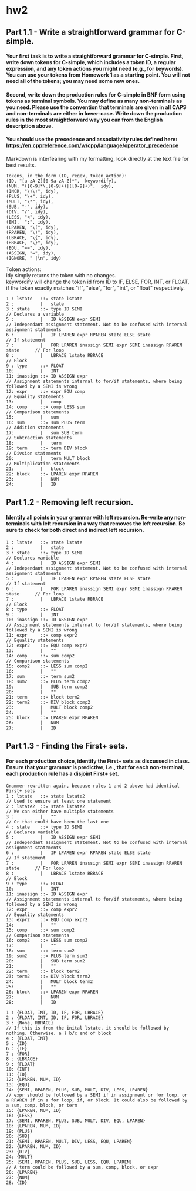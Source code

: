 # hw2

## Part 1.1 - Write a straightforward grammar for C-simple.

#### Your first task is to write a straightforward grammar for C-simple. First, write down tokens for C-simple, which includes a token ID, a regular expression, and any token actions you might need (e.g., for keywords). You can use your tokens from Homework 1 as a starting point. You will not need all of the tokens; you may need some new ones.

#### Second, write down the production rules for C-simple in BNF form using tokens as terminal symbols. You may define as many non-terminals as you need. Please use the convention that terminals are given in all CAPS and non-terminals are either in lower-case. Write down the production rules in the most straightforward way you can from the English description above.

#### You should use the precedence and associativity rules defined here: https://en.cppreference.com/w/cpp/language/operator_precedence

Markdown is interfearing with my formatting, look directly at the text file for best results.
```
Tokens, in the form (ID, regex, token action):  
(ID, "[a-zA-Z][0-9a-zA-Z]*",  keywordify),  
(NUM, "([0-9]*\.[0-9]+)|([0-9]+)",  idy),  
(INCR, "\+\+", idy),  
(PLUS, "\+", idy),  
(MULT, "\*", idy),  
(SUB, "-", idy),  
(DIV, "/", idy),  
(LESS, "<", idy),  
(EMI,  ";", idy),  
(LPAREN, "\(", idy),  
(RPAREN, "\)", idy),  
(LBRACE, "\{", idy),  
(RBRACE, "\}", idy),  
(EQU, "==", idy),  
(ASSIGN, "=", idy),  
(IGNORE, " |\n", idy)  
```
Token actions:  
idy simply returns the token with no changes.  
keywordify will change the token id from ID to IF, ELSE, FOR, INT, or FLOAT, if the token exactly matches "if", "else", "for", "int", or "float" respectively.  
```
1 : lstate   ::= state lstate  
2 :          |   state  
3 : state    ::= type ID SEMI                                                  // Declares a variable  
5 :          |   ID ASSIGN expr SEMI                                           // Independant assignment statement. Not to be confused with internal assignment statements  
6 :          |   IF LPAREN expr RPAREN state ELSE state                        // If statement  
7 :          |   FOR LPAREN inassign SEMI expr SEMI inassign RPAREN state      // For loop  
8 :          |   LBRACE lstate RBRACE                                          // Block 
9 : type     ::= FLOAT  
10:          |   INT  
11: inassign ::= ID ASSIGN expr                                                // Assignment statements internal to for/if statements, where being followed by a SEMI is wrong  
12: expr     ::= expr EQU comp                                                 // Equality statements  
13:          |   comp  
14: comp     ::= comp LESS sum                                                 // Comparison statements  
15:          |   sum  
16: sum      ::= sum PLUS term                                                 // Addition statements  
17:          |   sum SUB term                                                  // Subtraction statements  
18:          |   term  
19: term     ::= term DIV block                                                // Divsion statements  
20:          |   term MULT block                                               // Multiplication statements  
21:          |   block  
22: block    ::= LPAREN expr RPAREN  
23:          |   NUM  
24:          |   ID
```
## Part 1.2 - Removing left recursion.

#### Identify all points in your grammar with left recursion. Re-write any non-terminals with left recursion in a way that removes the left recursion. Be sure to check for both direct and indirect left recursion.
```
1 : lstate   ::= state lstate  
2 :          |   state  
3 : state    ::= type ID SEMI                                                  // Declares variable  
4 :          |   ID ASSIGN expr SEMI                                           // Independant assignment statement. Not to be confused with internal assignment statements  
5 :          |   IF LPAREN expr RPAREN state ELSE state                        // If statement  
6 :          |   FOR LPAREN inassign SEMI expr SEMI inassign RPAREN state      // For loop  
7 :          |   LBRACE lstate RBRACE                                          // Block  
8 : type     ::= FLOAT  
9 :          |   INT  
10: inassign ::= ID ASSIGN expr                                                // Assignment statements internal to for/if statements, where being followed by a SEMI is wrong  
11: expr     ::= comp expr2                                                    // Equality statements  
12: expr2    ::= EQU comp expr2  
13:          |   ""  
14: comp     ::= sum comp2                                                     // Comparison statements  
15: comp2    ::= LESS sum comp2  
16:          |   ""  
17: sum      ::= term sum2  
18: sum2     ::= PLUS term comp2  
19:          |   SUB term comp2  
20:          |   ""  
21: term     ::= block term2  
22: term2    ::= DIV block comp2  
23:          |   MULT block comp2  
24:          |   ""  
25: block    ::= LPAREN expr RPAREN  
26:          |   NUM  
27:          |   ID  
```
## Part 1.3 - Finding the First+ sets.

#### For each production choice, identify the First+ sets as discussed in class. Ensure that your grammar is predictive, i.e., that for each non-terminal, each production rule has a disjoint First+ set.
```
Grammer rewritten again, because rules 1 and 2 above had identical First+ sets
1 : lstate   ::= state lstate2                                                 // Used to ensure at least one statement
2 : lstate2  ::= state lstate2                                                 // We can either have multiple statements
3 :          |   ""                                                            // Or that could have been the last one
4 : state    ::= type ID SEMI                                                  // Declares variable  
5 :          |   ID ASSIGN expr SEMI                                           // Independant assignment statement. Not to be confused with internal assignment statements  
6 :          |   IF LPAREN expr RPAREN state ELSE state                        // If statement  
7 :          |   FOR LPAREN inassign SEMI expr SEMI inassign RPAREN state      // For loop  
8 :          |   LBRACE lstate RBRACE                                          // Block  
9 : type     ::= FLOAT  
10:          |   INT  
11: inassign ::= ID ASSIGN expr                                                // Assignment statements internal to for/if statements, where being followed by a SEMI is wrong  
12: expr     ::= comp expr2                                                    // Equality statements  
13: expr2    ::= EQU comp expr2  
14:          |   ""  
15: comp     ::= sum comp2                                                     // Comparison statements  
16: comp2    ::= LESS sum comp2  
17:          |   ""  
18: sum      ::= term sum2  
19: sum2     ::= PLUS term sum2  
20:          |   SUB term sum2  
21:          |   ""  
22: term     ::= block term2  
23: term2    ::= DIV block term2  
24:          |   MULT block term2  
25:          |   ""  
26: block    ::= LPAREN expr RPAREN  
27:          |   NUM  
28:          |   ID  

1 : {FLOAT, INT, ID, IF, FOR, LBRACE}
2 : {FLOAT, INT, ID, IF, FOR, LBRACE}
3 : {None, RBRACE}                                                             // If this is from the inital lstate, it should be followed by nothing. Otherwise, a } b/c end of block
4 : {FLOAT, INT}
5 : {ID}
6 : {IF}
7 : {FOR}
8 : {LBRACE}
9 : {FLOAT}
10: {INT}
11: {ID}
12: {LPAREN, NUM, ID}
13: {EQU}
14: {SEMI, RPAREN, PLUS, SUB, MULT, DIV, LESS, LPAREN}                        // expr should be followed by a SEMI if in assignment or for loop, or a RPAREN if in a for loop, if, or block. It could also be followed by a sum, comp, block, or term
15: {LPAREN, NUM, ID}
16: {LESS}
17: {SEMI, RPAREN, PLUS, SUB, MULT, DIV, EQU, LPAREN} 
18: {LPAREN, NUM, ID}
19: {PLUS}
20: {SUB}
21: {SEMI, RPAREN, MULT, DIV, LESS, EQU, LPAREN} 
22: {LPAREN, NUM, ID}
23: {DIV}
24: {MULT}
25: {SEMI, RPAREN, PLUS, SUB, LESS, EQU, LPAREN}                             // A term could be followed by a sum, comp, block, or expr
26: {LPAREN}
27: {NUM}
28: {ID}
```